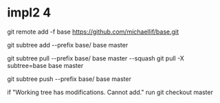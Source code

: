 # impl2 4

git remote add -f base https://github.com/michaellif/base.git

git subtree add --prefix base/ base master

git subtree pull --prefix base/ base master --squash
git pull -X subtree=base base master

git subtree push --prefix base/ base master

if "Working tree has modifications.  Cannot add." run
git checkout master
